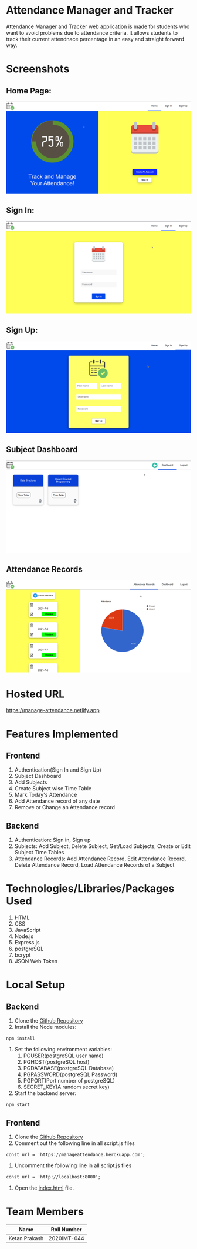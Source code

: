 # Attendance Manager and Tracker
Attendance Manager and Tracker web application is made for students who want to avoid problems due to attendance criteria. It allows students to track their current attendnace percentage in an easy and straight forward way.

# Screenshots

## Home Page: 
![Home Page](./assets/Screenshots/Home-Page.png)

## Sign In:
![Sign In](./assets/Screenshots/SignIn.png)

## Sign Up:
![Sign Up](./assets/Screenshots/SignUp.png)

## Subject Dashboard
![Dashboard](./assets/Screenshots/Dashboard.png)

## Attendance Records

![Attendance Records](./assets/Screenshots/Records.png)


# Hosted URL
https://manage-attendance.netlify.app

# Features Implemented
## Frontend
1. Authentication(Sign In and Sign Up)
1. Subject Dashboard
1. Add Subjects
1. Create Subject wise Time Table
1. Mark Today's Attendance
1. Add Attendance record of any date
1. Remove or Change an Attendance record 

## Backend
1. Authentication: Sign in, Sign up
1. Subjects: Add Subject, Delete Subject, Get/Load Subjects, Create or Edit Subject Time Tables
1. Attendance Records: Add Attendance Record, Edit Attendance Record, Delete Attendance Record, Load Attendance Records of a Subject


# Technologies/Libraries/Packages Used
1. HTML
1. CSS
1. JavaScript
1. Node.js
1. Express.js
1. postgreSQL
1. bcrypt
1. JSON Web Token

# Local Setup
## Backend
1. Clone the [Github Repository](https://github.com/ketanprakash/manage-attendance-backend)
1. Install the Node modules: 
``` 
npm install
```
1. Set the following environment variables:
    1. PGUSER(postgreSQL user name)
    1. PGHOST(postgreSQL host)
    1. PGDATABASE(postgreSQL Database)
    1. PGPASSWORD(postgreSQL Password)
    1. PGPORT(Port number of postgreSQL)
    1. SECRET_KEY(A random secret key)
1. Start the backend server: 
```
npm start
```

## Frontend 
1. Clone the [Github Repository](https://github.com/ketanprakash/manage-attendance-frontend)
1. Comment out the following line in all script.js files
```
const url = 'https://manageattendance.herokuapp.com';
```
1. Uncomment the following line in all script.js files
```
const url = 'http://localhost:8000';
```
1. Open the [index.html](./index.html) file.

# Team Members
| Name | Roll Number |
| --- | ----------- |
| Ketan Prakash | 2020IMT-044 |